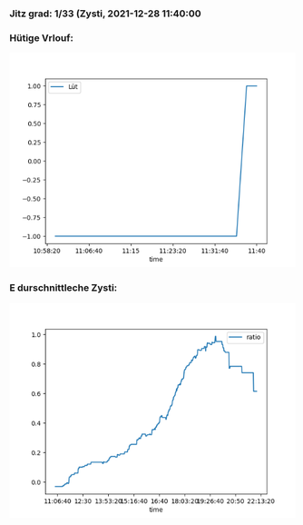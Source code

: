 ### Jitz grad: 1/33 (Zysti, 2021-12-28 11:40:00

### Hütige Vrlouf:
![Graph](Today.png)

### E durschnittleche Zysti:
![Graph](Zysti.png)